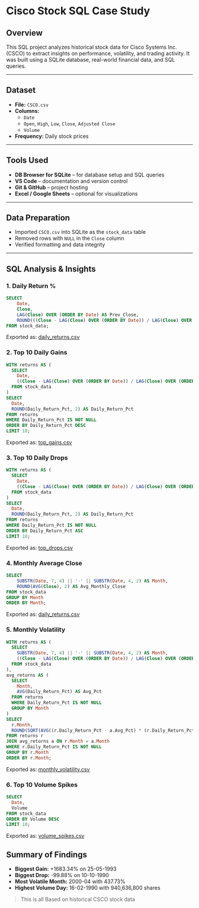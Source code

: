 # Cisco Stock SQL Case Study

## Overview
This SQL project analyzes historical stock data for Cisco Systems Inc. (CSCO) to extract insights on performance, volatility, and trading activity. It was built using a SQLite database, real-world financial data, and SQL queries.

---

##  Dataset
- **File:** `CSCO.csv`
- **Columns:**
  - `Date`
  - `Open`, `High`, `Low`, `Close`, `Adjusted Close`
  - `Volume`
- **Frequency:** Daily stock prices

---

## Tools Used
- **DB Browser for SQLite** – for database setup and SQL queries
- **VS Code** – documentation and version control
- **Git & GitHub** – project hosting
- **Excel / Google Sheets** – optional for visualizations

---

## Data Preparation
- Imported `CSCO.csv` into SQLite as the `stock_data` table
- Removed rows with `NULL` in the `Close` column
- Verified formatting and data integrity

---

## SQL Analysis & Insights

### 1. Daily Return %
```sql
SELECT 
    Date,
    Close,
    LAG(Close) OVER (ORDER BY Date) AS Prev_Close,
    ROUND(((Close - LAG(Close) OVER (ORDER BY Date)) / LAG(Close) OVER (ORDER BY Date)) * 100, 2) AS Daily_Return_Pct
FROM stock_data;
```
Exported as: [daily_returns.csv](daily_returns.csv)

###  2. Top 10 Daily Gains
```sql
WITH returns AS (
  SELECT 
    Date,
    ((Close - LAG(Close) OVER (ORDER BY Date)) / LAG(Close) OVER (ORDER BY Date)) * 100 AS Daily_Return_Pct
  FROM stock_data
)
SELECT 
  Date,
  ROUND(Daily_Return_Pct, 2) AS Daily_Return_Pct
FROM returns
WHERE Daily_Return_Pct IS NOT NULL
ORDER BY Daily_Return_Pct DESC
LIMIT 10;
```
Exported as: [top_gains.csv](top_gains.csv)

### 3. Top 10 Daily Drops
```sql
WITH returns AS (
  SELECT 
    Date,
    ((Close - LAG(Close) OVER (ORDER BY Date)) / LAG(Close) OVER (ORDER BY Date)) * 100 AS Daily_Return_Pct
  FROM stock_data
)
SELECT 
  Date,
  ROUND(Daily_Return_Pct, 2) AS Daily_Return_Pct
FROM returns
WHERE Daily_Return_Pct IS NOT NULL
ORDER BY Daily_Return_Pct ASC
LIMIT 10;
```
Exported as: [top_drops.csv](top_drops.csv)

### 4. Monthly Average Close
```sql
SELECT 
    SUBSTR(Date, 7, 4) || '-' || SUBSTR(Date, 4, 2) AS Month,
    ROUND(AVG(Close), 2) AS Avg_Monthly_Close
FROM stock_data
GROUP BY Month
ORDER BY Month;
```
Exported as: [daily_returns.csv](daily_returns.csv)

### 5. Monthly Volatility
```sql
WITH returns AS (
  SELECT 
    SUBSTR(Date, 7, 4) || '-' || SUBSTR(Date, 4, 2) AS Month,
    ((Close - LAG(Close) OVER (ORDER BY Date)) / LAG(Close) OVER (ORDER BY Date)) * 100 AS Daily_Return_Pct
  FROM stock_data
),
avg_returns AS (
  SELECT 
    Month,
    AVG(Daily_Return_Pct) AS Avg_Pct
  FROM returns
  WHERE Daily_Return_Pct IS NOT NULL
  GROUP BY Month
)
SELECT 
  r.Month,
  ROUND(SQRT(AVG((r.Daily_Return_Pct - a.Avg_Pct) * (r.Daily_Return_Pct - a.Avg_Pct))), 2) AS Monthly_Volatility
FROM returns r
JOIN avg_returns a ON r.Month = a.Month
WHERE r.Daily_Return_Pct IS NOT NULL
GROUP BY r.Month
ORDER BY r.Month;
```
Exported as: [monthly_volatility.csv](monthly_volatility.csv)

### 6. Top 10 Volume Spikes
```sql
SELECT 
  Date,
  Volume
FROM stock_data
ORDER BY Volume DESC
LIMIT 10;
```
Exported as: [volume_spikes.csv](volume_spikes.csv)

##  Summary of Findings

- **Biggest Gain:** +1683.34% on 25-05-1993  
- **Biggest Drop:** -99.88% on 10-10-1990  
- **Most Volatile Month:** 2000-04 with 437.73%  
- **Highest Volume Day:** 16-02-1990 with 940,636,800 shares

> This is all Based on historical CSCO stock data
